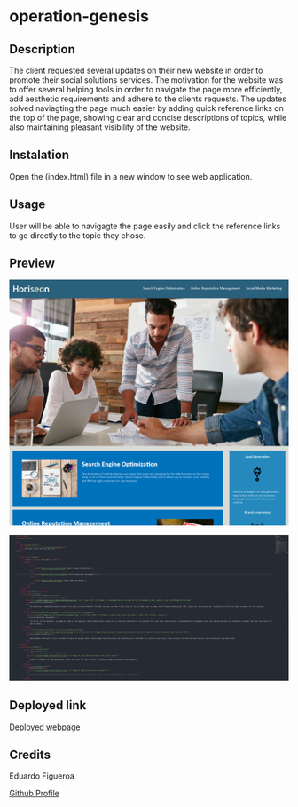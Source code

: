 # operation-genesis

## Description 

The client requested several updates on their new website in order to promote their social solutions services. The motivation for the website was to offer several helping tools in order to navigate the page more efficiently, add aesthetic requirements and adhere to the clients requests. The updates solved naviagting the page much easier by adding quick reference links on the top of the page, showing clear and concise descriptions of topics, while also maintaining pleasant visibility of the website. 

## Instalation
Open the (index.html) file in a new window to see web application. 
<!-- were going to add something here later  -->

## Usage
User will be able to navigagte the page easily and click the reference links to go directly to the topic they chose.

## Preview
![](./assets/images/webpage-screenshot.png)

![](./assets/images/code-screenshot.png)
<!-- change this if you push it up again -->

## Deployed link
<!-- Add live link here -->
[Deployed webpage](https://eddiefigueroa18.github.io/operation-genesis/)

## Credits
Eduardo Figueroa

[Github Profile](https://github.com/eddiefigueroa18)

